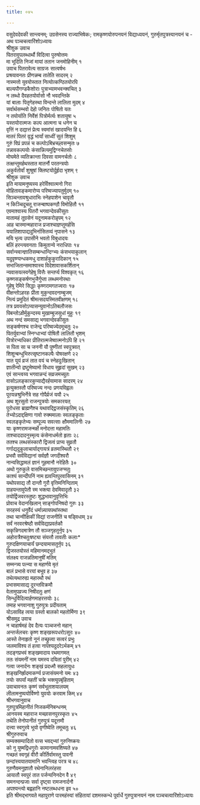 ```yaml
---
title: ०४५

---
```

वसुदेवदेवकी सान्त्वनम्; उग्रसेनस्य राज्याभिषेकः; रामकृष्णयोरुपनयनं विद्याध्ययनं, गुरुर्मृतपुत्रस्यानयनं च -  
अथ पञ्चचत्वारिंशोऽध्यायः  
श्रीशुक उवाच  
पितरावुपलब्धार्थौ विदित्वा पुरुषोत्तमः  
मा भूदिति निजां मायां ततान जनमोहिनीम् १  
उवाच पितरावेत्य साग्रजः सात्वर्षभः  
प्रश्रयावनतः प्रीणन्नम्ब तातेति सादरम् २  
नास्मत्तो युवयोस्तात नित्योत्कण्ठितयोरपि  
बाल्यपौगण्डकैशोराः पुत्राभ्यामभवन्क्वचित् ३  
न लब्धो दैवहतयोर्वासो नौ भवदन्तिके  
यां बालाः पितृगेहस्था विन्दन्ते लालिता मुदम् ४  
सर्वार्थसम्भवो देहो जनितः पोषितो यतः  
न तयोर्याति निर्वेशं पित्रोर्मर्त्यः शतायुषा ५  
यस्तयोरात्मजः कल्प आत्मना च धनेन च  
वृत्तिं न दद्यात्तं प्रेत्य स्वमांसं खादयन्ति हि ६  
मातरं पितरं वृद्धं भार्यां साध्वीं सुतं शिशुम्  
गुरुं विप्रं प्रपन्नं च कल्पोऽबिभ्रच्छ्वसन्मृतः ७  
तन्नावकल्पयोः कंसान्नित्यमुद्विग्नचेतसोः  
मोघमेते व्यतिक्रान्ता दिवसा वामनर्चतोः ८  
तत्क्षन्तुमर्हथस्तात मातर्नौ परतन्त्रयोः  
अकुर्वतोर्वां शुश्रूषां क्लिष्टयोर्दुर्हृदा भृशम् ९  
श्रीशुक उवाच  
इति मायामनुष्यस्य हरेर्विश्वात्मनो गिरा  
मोहितावङ्कमारोप्य परिष्वज्यापतुर्मुदम् १०  
सिञ्चन्तावश्रुधाराभिः स्नेहपाशेन चावृतौ  
न किञ्चिदूचतू राजन्बाष्पकण्ठौ विमोहितौ ११  
एवमाश्वास्य पितरौ भगवान्देवकीसुतः  
मातामहं तूग्रसेनं यदूनामकरोन्नृपम् १२  
आह चास्मान्महाराज प्रजाश्चाज्ञप्तुमर्हसि  
ययातिशापाद्यदुभिर्नासितव्यं नृपासने १३  
मयि भृत्य उपासीने भवतो विबुधादयः  
बलिं हरन्त्यवनताः किमुतान्ये नराधिपाः १४  
सर्वान्स्वान्ज्ञातिसम्बन्धान्दिग्भ्यः कंसभयाकुलान्  
यदुवृष्ण्यन्धकमधु दाशार्हकुकुरादिकान् १५  
सभाजितान्समाश्वास्य विदेशावासकर्शितान्  
न्यवासयत्स्वगेहेषु वित्तैः सन्तर्प्य विश्वकृत् १६  
कृष्णसङ्कर्षणभुजैर्गुप्ता लब्धमनोरथाः  
गृहेषु रेमिरे सिद्धाः कृष्णरामगतज्वराः १७  
वीक्षन्तोऽहरहः प्रीता मुकुन्दवदनाम्बुजम्  
नित्यं प्रमुदितं श्रीमत्सदयस्मितवीक्षणम् १८  
तत्र प्रवयसोऽप्यासन्युवानोऽतिबलौजसः  
पिबन्तोऽक्षैर्मुकुन्दस्य मुखाम्बुजसुधां मुहुः १९  
अथ नन्दं समसाद्य भगवान्देवकीसुतः  
सङ्कर्षणश्च राजेन्द्र परिष्वज्येदमूचतुः २०  
पितर्युवाभ्यां स्निग्धाभ्यां पोषितौ लालितौ भृशम्  
पित्रोरभ्यधिका प्रीतिरात्मजेष्वात्मनोऽपि हि २१  
स पिता सा च जननी यौ पुष्णीतां स्वपुत्रवत्  
शिशून्बन्धुभिरुत्सृष्टानकल्पैः पोषरक्षणे २२  
यात यूयं व्रजं तात वयं च स्नेहदुःखितान्  
ज्ञातीन्वो द्रष्टुमेष्यामो विधाय सुहृदां सुखम् २३  
एवं सान्त्वय्य भगवान्नन्दं सव्रजमच्युतः  
वासोऽलङ्कारकुप्याद्यैरर्हयामास सादरम् २४  
इत्युक्तस्तौ परिष्वज्य नन्दः प्रणयविह्वलः  
पूरयन्नश्रुभिर्नेत्रे सह गोपैर्व्रजं ययौ २५  
अथ शूरसुतो राजन्पुत्रयोः समकारयत्  
पुरोधसा ब्राह्मणैश्च यथावद्द्विजसंस्कृतिम् २६  
तेभ्योऽदाद्दक्षिणा गावो रुक्ममालाः स्वलङ्कृताः  
स्वलङ्कृतेभ्यः सम्पूज्य सवत्साः क्षौममालिनीः २७  
याः कृष्णरामजन्मर्क्षे मनोदत्ता महामतिः  
ताश्चाददादनुस्मृत्य कंसेनाधर्मतो हृताः २८  
ततश्च लब्धसंस्कारौ द्विजत्वं प्राप्य सुव्रतौ  
गर्गाद्यदुकुलाचार्याद्गायत्रं व्रतमास्थितौ २९  
प्रभवौ सर्वविद्यानां सर्वज्ञौ जगदीश्वरौ  
नान्यसिद्धामलं ज्ञानं गूहमानौ नरेहितैः ३०  
अथो गुरुकुले वासमिच्छन्तावुपजग्मतुः  
काश्यं सान्दीपनिं नाम ह्यवन्तिपुरवासिनम् ३१  
यथोपसाद्य तौ दान्तौ गुरौ वृत्तिमनिन्दिताम्  
ग्राहयन्तावुपेतौ स्म भक्त्या देवमिवादृतौ ३२  
तयोर्द्विजवरस्तुष्टः शुद्धभावानुवृत्तिभिः  
प्रोवाच वेदानखिलान् साङ्गोपनिषदो गुरुः ३३  
सरहस्यं धनुर्वेदं धर्मान्न्यायपथांस्तथा  
तथा चान्वीक्षिकीं विद्यां राजनीतिं च षड्विधाम् ३४  
सर्वं नरवरश्रेष्ठौ सर्वविद्याप्रवर्तकौ  
सकृन्निगदमात्रेण तौ सञ्जगृहतुर्नृप ३५  
अहोरात्रैश्चतुःषष्ट्या संयत्तौ तावतीः कलाः*  
गुरुदक्षिणयाचार्यं छन्दयामासतुर्नृप ३६  
द्विजस्तयोस्तं महिमानमद्भुतं  
संलक्ष्य राजन्नतिमानुषीं मतिम्  
सम्मन्त्र्य पत्न्या स महार्णवे मृतं  
बालं प्रभासे वरयां बभूव ह ३७  
तथेत्यथारुह्य महारथौ रथं  
प्रभासमासाद्य दुरन्तविक्रमौ  
वेलामुपव्रज्य निषीदतुः क्षणं  
सिन्धुर्विदित्वार्हणमाहरत्तयोः ३८  
तमाह भगवानाशु गुरुपुत्रः प्रदीयताम्  
योऽसाविह त्वया ग्रस्तो बालको महतोर्मिणा ३९  
श्रीसमुद्र उवाच  
न चाहार्षमहं देव दैत्यः पञ्चजनो महान्  
अन्तर्जलचरः कृष्ण शङ्खरूपधरोऽसुरः ४०  
आस्ते तेनाहृतो नूनं तच्छ्रुत्वा सत्वरं प्रभुः  
जलमाविश्य तं हत्वा नापश्यदुदरेऽर्भकम् ४१  
तदङ्गप्रभवं शङ्खमादाय रथमागमत्  
ततः संयमनीं नाम यमस्य दयितां पुरीम् ४२  
गत्वा जनार्दनः शङ्खं प्रदध्मौ सहलायुधः  
शङ्खनिर्ह्रादमाकर्ण्य प्रजासंयमनो यमः ४३  
तयोः सपर्यां महतीं चक्रे भक्त्युपबृंहिताम्  
उवाचावनतः कृष्णं सर्वभूताशयालयम्  
लीलामनुष्ययोर्विष्णो युवयोः करवाम किम् ४४  
श्रीभगवानुवाच  
गुरुपुत्रमिहानीतं निजकर्मनिबन्धनम्  
आनयस्व महाराज मच्छासनपुरस्कृतः ४५  
तथेति तेनोपानीतं गुरुपुत्रं यदूत्तमौ  
दत्त्वा स्वगुरवे भूयो वृणीष्वेति तमूचतुः ४६  
श्रीगुरुरुवाच  
सम्यक्सम्पादितो वत्स भवद्भ्यां गुरुनिष्क्रयः  
को नु युष्मद्विधगुरोः कामानामवशिष्यते ४७  
गच्छतं स्वगृहं वीरौ कीर्तिर्वामस्तु पावनी  
छन्दांस्ययातयामानि भवन्त्विह परत्र च ४८  
गुरुणैवमनुज्ञातौ रथेनानिलरंहसा  
आयातौ स्वपुरं तात पर्जन्यनिनदेन वै ४९  
समनन्दन्प्रजाः सर्वा दृष्ट्वा रामजनार्दनौ  
अपश्यन्त्यो बह्वहानि नष्टलब्धधना इव ५०  
इति श्रीमद्भागवते महापुराणे पारमहंस्यां संहितायां दशमस्कन्धे पूर्वार्धे गुरुपुत्रानयनं नाम पञ्चचत्वारिंशोऽध्यायः